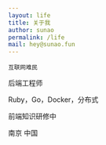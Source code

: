 ```yaml
---
layout: life
title: 关于我
author: sunao
permalink: /life
mail: hey@sunao.fun
---
```

```
互联网难民
```
后端工程师

Ruby，Go，Docker，分布式

前端知识研修中

南京 中国